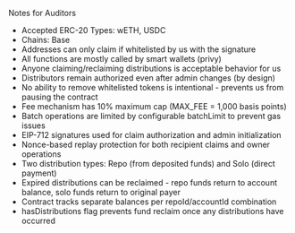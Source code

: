 Notes for Auditors

- Accepted ERC-20 Types: wETH, USDC
- Chains: Base
- Addresses can only claim if whitelisted by us with the signature
- All functions are mostly called by smart wallets (privy)
- Anyone claiming/reclaiming distributions is acceptable behavior for us
- Distributors remain authorized even after admin changes (by design)
- No ability to remove whitelisted tokens is intentional - prevents us from pausing the contract
- Fee mechanism has 10% maximum cap (MAX_FEE = 1,000 basis points)
- Batch operations are limited by configurable batchLimit to prevent gas issues
- EIP-712 signatures used for claim authorization and admin initialization
- Nonce-based replay protection for both recipient claims and owner operations
- Two distribution types: Repo (from deposited funds) and Solo (direct payment)
- Expired distributions can be reclaimed - repo funds return to account balance, solo funds return to original payer
- Contract tracks separate balances per repoId/accountId combination
- hasDistributions flag prevents fund reclaim once any distributions have occurred
